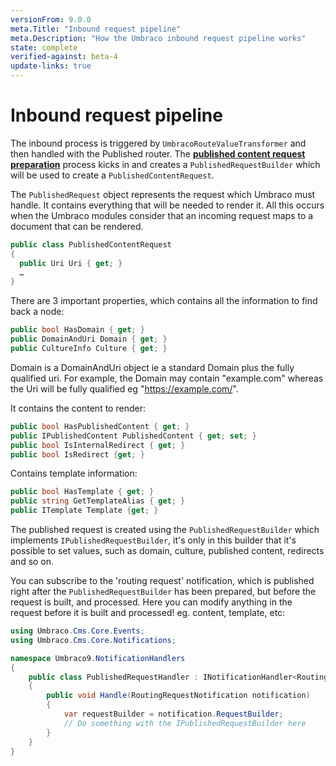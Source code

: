 ```yaml
---
versionFrom: 9.0.0
meta.Title: "Inbound request pipeline"
meta.Description: "How the Umbraco inbound request pipeline works"
state: complete
verified-against: beta-4
update-links: true
---
```


# Inbound request pipeline

The inbound process is triggered by `UmbracoRouteValueTransformer` and then handled with the Published router. The **[published content request preparation](published-content-request-preparation-v9.md)** process kicks in and creates a `PublishedRequestBuilder` which will be used to create a `PublishedContentRequest`.

The `PublishedRequest` object represents the request which Umbraco must handle.  It contains everything that will be needed to render it.  All this occurs when the Umbraco modules consider that an incoming request maps to a document that can be rendered.

```csharp
public class PublishedContentRequest
{
  public Uri Uri { get; }
  …
}
```

There are 3 important properties, which contains all the information to find back a node:

```csharp
public bool HasDomain { get; }
public DomainAndUri Domain { get; }
public CultureInfo Culture { get; }
```
Domain is a DomainAndUri object ie a standard Domain plus the fully qualified uri. For example, the Domain may contain "example.com" whereas the Uri will be fully qualified eg "https://example.com/".

It contains the content to render:

```csharp
public bool HasPublishedContent { get; }
public IPublishedContent PublishedContent { get; set; }
public bool IsInternalRedirect { get; }
public bool IsRedirect {get; }
```

Contains template information:

```csharp
public bool HasTemplate { get; }
public string GetTemplateAlias { get; }
public ITemplate Template {get; }
```

The published request is created using the `PublishedRequestBuilder` which implements `IPublishedRequestBuilder`, it's only in this builder that it's possible to set values, such as domain, culture, published content, redirects and so on.

You can subscribe to the 'routing request' notification, which is published right after the `PublishedRequestBuilder` has been prepared, but before the request is built, and processed. Here you can modify anything in the request before it is built and processed! eg. content, template, etc:

```C#
using Umbraco.Cms.Core.Events;
using Umbraco.Cms.Core.Notifications;

namespace Umbraco9.NotificationHandlers
{
    public class PublishedRequestHandler : INotificationHandler<RoutingRequestNotification>
    {
        public void Handle(RoutingRequestNotification notification)
        {
            var requestBuilder = notification.RequestBuilder;
            // Do something with the IPublishedRequestBuilder here 
        }
    }
}
```
